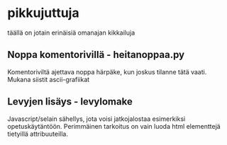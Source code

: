 # pikkujuttuja
täällä on jotain erinäisiä omanajan kikkailuja

## Noppa komentorivillä - heitanoppaa.py
Komentoriviltä ajettava noppa härpäke, kun joskus tilanne tätä vaati. Mukana siistit ascii-grafiikat

## Levyjen lisäys - levylomake
Javascript/selain sähellys, jota voisi jatkojalostaa esimerkiksi opetuskäytäntöön. Perimmäinen tarkoitus on vain luoda html elementtejä tietyillä attribuuteilla.

